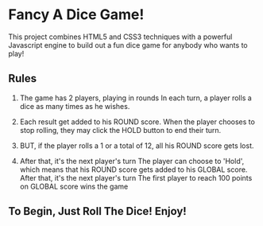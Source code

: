 # Fancy A Dice Game!

This project combines HTML5 and CSS3 techniques with a powerful Javascript
engine to build out a fun dice game for anybody who wants to play!

## Rules

1. The game has 2 players, playing in rounds In each turn, a player rolls a dice
   as many times as he wishes.
2. Each result get added to his ROUND score. When the player chooses to stop
   rolling, they may click the HOLD button to end their turn.

3. BUT, if the player rolls a 1 or a total of 12, all his ROUND score gets lost.

4. After that, it's the next player's turn The player can choose to 'Hold',
   which means that his ROUND score gets added to his GLOBAL score. After that,
   it's the next player's turn The first player to reach 100 points on GLOBAL
   score wins the game

## To Begin, Just Roll The Dice! Enjoy!
